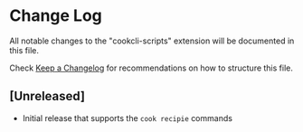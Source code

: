 # Change Log

All notable changes to the "cookcli-scripts" extension will be documented in this file.

Check [Keep a Changelog](http://keepachangelog.com/) for recommendations on how to structure this file.

## [Unreleased]

- Initial release that supports the `cook recipie` commands
